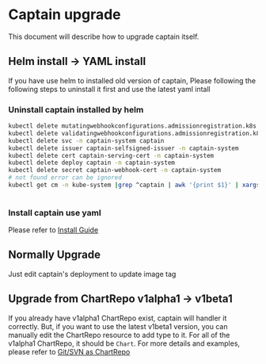 # Captain upgrade

This document will describe how to upgrade captain itself.


## Helm install -> YAML install
If you have use helm to installed old version of captain, Please following the following steps to uninstall it first and 
use the latest yaml intall

### Uninstall captain installed by helm



```bash
kubectl delete mutatingwebhookconfigurations.admissionregistration.k8s.io captain
kubectl delete validatingwebhookconfigurations.admissionregistration.k8s.io captain
kubectl delete svc -n captain-system captain
kubectl delete issuer captain-selfsigned-issuer -n captain-system
kubectl delete cert captain-serving-cert -n captain-system
kubectl delete deploy captain -n captain-system
kubectl delete secret captain-webhook-cert -n captain-system
# not found error can be ignored
kubectl get cm -n kube-system |grep ^captain | awk '{print $1}' | xargs kubectl delete cm -n kube-system
 
```

### Install captain use yaml 

Please refer to [Install Guide](./install.md)



## Normally Upgrade

Just edit captain's deployment to update image tag


## Upgrade from ChartRepo v1alpha1 -> v1beta1
If you already have v1alpha1 ChartRepo exist, captain will handler it correctly. But, if you want to use the latest 
v1beta1 version, you can manually edit the ChartRepo resource to add type to it. For all of the v1alpha1 ChartRepo, 
it should be `Chart`. For more details and examples, please refer to [Git/SVN as ChartRepo](vcs-repo.md)